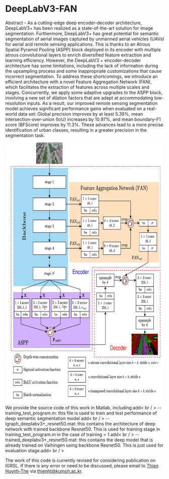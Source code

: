 # DeepLabV3-FAN
Abstract - As a cutting-edge deep encoder-decoder architecture, DeepLabV3+ has been realized as a state-of-the-art solution for image segmentation. Furthermore, DeepLabV3+ has great potential for semantic segmentation of aerial images captured by unmanned aerial vehicles (UAVs) for aerial and remote sensing applications. This is thanks to an Atrous Spatial Pyramid Pooling (ASPP) block deployed in its encoder with multiple atrous convolutional layers to enrich diversified feature extraction and learning efficiency. However, the DeepLabV3 + encoder-decoder architecture has some limitations, including the lack of information during the upsampling process and some inappropriate customizations that cause incorrect segmentation. To address these shortcomings, we introduce an efficient architecture with a novel Feature Aggregation Network (FAN), which facilitates the extraction of features across multiple scales and stages. Concurrently, we apply some adaptive upgrades to the ASPP block, involving a new set of dilation factors that are adept at accommodating low-resolution inputs.
As a result, our improved remote sensing segmentation model achieves significant performance gains when evaluated on a real-world data set: Global precision improves by at least $5.39\%$, mean intersection-over-union (IoU) increases by $10.97\%$, and mean boundary-F1 score (BFScore) improves by $11.3\%$.
These advances lead to a more precise identification of urban classes, resulting in a greater precision in the segmentation task.

<img src="https://github.com/ThienHuynhThe/DeepLabV3-FAN/blob/main/deeplabv3%2BFAN.png" height="815px" width="770px" >

We provide the source code of this work in Matlab, including:add< br / >
-- training_test_program.m: this file is used to train and test performance of deep semantic segmentation model add< br / >
-- lgraph_deeplabv3+_resnet50.mat: this contains the architecture of deep network with trained backbone Resnet50. This is used for training stage in training_test_program.m in the case of training = 1.add< br / >
-- trained_deeplabv3+_resnet50.mat: this contains the deep model that is already trained on Vaihingen using backbone Resnet50. This is just used for evaluation stage.add< br / >

The work of this code is currently revised for considering publication on IGRSL.
If there is any error or need to be discussed, please email to [Thien Huynh-The](https://sites.google.com/site/thienhuynhthe/home) via thienht@kumoh.ac.kr.
